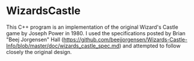 # WizardsCastle
This C++ program is an implementation of the original Wizard's Castle game by Joseph Power in 1980.  I used the 
specifications posted by Brian "Beej Jorgensen" Hall (https://github.com/beejjorgensen/Wizards-Castle-Info/blob/master/doc/wizards_castle_spec.md)
and attempted to follow closely the original design.
